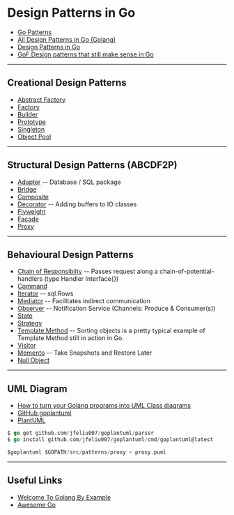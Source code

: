# Design Patterns in Go

* [Go Patterns](https://github.com/tmrts/go-patterns)
* [All Design Patterns in Go (Golang)](https://golangbyexample.com/all-design-patterns-golang/)
* [Design Patterns in Go](https://refactoring.guru/design-patterns/go)
* [GoF Design patterns that still make sense in Go](https://dev.to/mauriciolinhares/gof-design-patterns-that-still-make-sense-in-go-27k5)

***

## Creational Design Patterns

* [Abstract Factory](https://github.com/muarshad01/Design_Patterns_Go/blob/master/creational_design_patterns/abstract_factory/abstract_factory.md)
* [Factory](https://github.com/muarshad01/Design_Patterns_Go/blob/master/creational_design_patterns/factory/factory.md)
* [Builder](https://github.com/muarshad01/Design_Patterns_Go/blob/master/creational_design_patterns/builder/builder.md)
* [Prototype](https://github.com/muarshad01/Design_Patterns_Go/blob/master/creational_design_patterns/prototype/prototype.md)
* [Singleton](https://github.com/muarshad01/Design_Patterns_Go/blob/master/creational_design_patterns/singleton/singleton.md)
* [Object Pool](https://github.com/muarshad01/Design_Patterns_Go/blob/master/creational_design_patterns/object_pool/object_pool.md)

***

## Structural Design Patterns (ABCDF2P)

* [Adapter](https://github.com/muarshad01/Design_Patterns_Go/blob/master/structural_design_patterns/adapter/adapter.md) -- Database / SQL package
* [Bridge](https://github.com/muarshad01/Design_Patterns_Go/blob/master/structural_design_patterns/bridge/bridge.md)
* [Composite](https://github.com/muarshad01/Design_Patterns_Go/blob/master/structural_design_patterns/composite/composite.md)
* [Decorator](https://github.com/muarshad01/Design_Patterns_Go/blob/master/structural_design_patterns/decorator/decorator.md) -- Adding buffers to IO classes
* [Flyweight](https://github.com/muarshad01/Design_Patterns_Go/blob/master/structural_design_patterns/flyweight/flyweight.md)
* [Facade](https://github.com/muarshad01/Design_Patterns_Go/blob/master/structural_design_patterns/facade/facade.md)
* [Proxy](https://github.com/muarshad01/Design_Patterns_Go/blob/master/structural_design_patterns/proxy/proxy.md)

***

## Behavioural Design Patterns

* [Chain of Responsiblity](https://github.com/muarshad01/Design_Patterns_Go/blob/master/behavioral_design_patterns/chain_of_responsibility/chain_of_resp.md) -- Passes request along a chain-of-potential-handlers (type Handler Interface{})
* [Command](https://github.com/muarshad01/Design_Patterns_Go/blob/master/behavioral_design_patterns/command/command.md)
* [Iterator](https://github.com/muarshad01/Design_Patterns_Go/blob/master/behavioral_design_patterns/iterator/iterator.md) -- sql.Rows
* [Mediator](https://github.com/muarshad01/Design_Patterns_Go/blob/master/behavioral_design_patterns/mediator/mediator.md) -- Facilitates indirect communication
* [Observer](https://github.com/muarshad01/Design_Patterns_Go/blob/master/behavioral_design_patterns/observer/observer.md) -- Notification Service (Channels: Produce & Consumer(s))
* [State](https://github.com/muarshad01/Design_Patterns_Go/blob/master/behavioral_design_patterns/state/state.md)
* [Strategy](https://github.com/muarshad01/Design_Patterns_Go/blob/master/behavioral_design_patterns/strategy/strategy.md)
* [Template Method](https://github.com/muarshad01/Design_Patterns_Go/blob/master/behavioral_design_patterns/template/template.md) -- Sorting objects is a pretty typical example of Template Method still in action in Go.
* [Visitor](https://github.com/muarshad01/Design_Patterns_Go/blob/master/behavioral_design_patterns/visitor/visitor.md)
* [Memento](https://github.com/muarshad01/Design_Patterns_Go/blob/master/behavioral_design_patterns/memento/memento.md) -- Take Snapshots and Restore Later
* [Null Object]()

***

## UML Diagram

* [How to turn your Golang programs into UML Class diagrams](https://www.reddit.com/r/golang/comments/ccc3cd/how_to_turn_your_golang_programs_into_uml_class/)
* [GitHub goplantuml](https://github.com/jfeliu007/goplantuml)
* [PlantUML](https://www.plantuml.com/plantuml/uml/SyfFKj2rKt3CoKnELR1Io4ZDoSa70000)


```go
$ go get github.com/jfeliu007/goplantuml/parser
$ go install github.com/jfeliu007/goplantuml/cmd/goplantuml@latest

$goplantuml $GOPATH/src/patterns/proxy > proxy.puml
```

***

## Useful Links

* [Welcome To Golang By Example](https://golangbyexample.com/)
* [Awesome Go](https://github.com/avelino/awesome-go)
